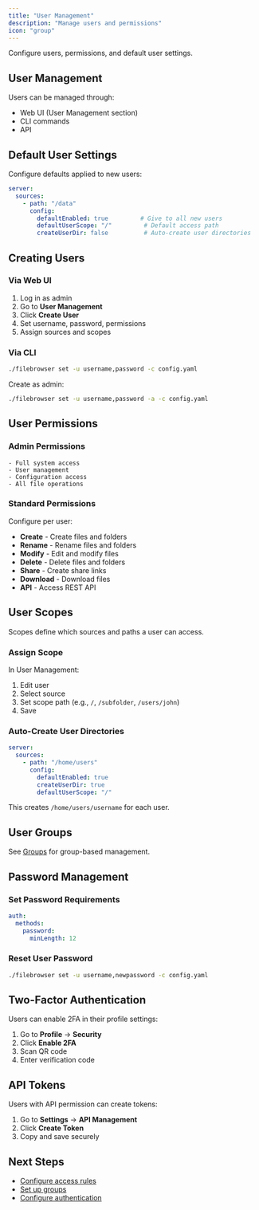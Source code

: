 ```yaml
---
title: "User Management"
description: "Manage users and permissions"
icon: "group"
---
```


Configure users, permissions, and default user settings.

## User Management

Users can be managed through:
- Web UI (User Management section)
- CLI commands
- API

## Default User Settings

Configure defaults applied to new users:

```yaml
server:
  sources:
    - path: "/data"
      config:
        defaultEnabled: true         # Give to all new users
        defaultUserScope: "/"         # Default access path
        createUserDir: false          # Auto-create user directories
```

## Creating Users

### Via Web UI

1. Log in as admin
2. Go to **User Management**
3. Click **Create User**
4. Set username, password, permissions
5. Assign sources and scopes

### Via CLI

```bash
./filebrowser set -u username,password -c config.yaml
```

Create as admin:
```bash
./filebrowser set -u username,password -a -c config.yaml
```

## User Permissions

### Admin Permissions

```
- Full system access
- User management
- Configuration access
- All file operations
```

### Standard Permissions

Configure per user:
- **Create** - Create files and folders
- **Rename** - Rename files and folders
- **Modify** - Edit and modify files
- **Delete** - Delete files and folders
- **Share** - Create share links
- **Download** - Download files
- **API** - Access REST API

## User Scopes

Scopes define which sources and paths a user can access.

### Assign Scope

In User Management:
1. Edit user
2. Select source
3. Set scope path (e.g., `/`, `/subfolder`, `/users/john`)
4. Save

### Auto-Create User Directories

```yaml
server:
  sources:
    - path: "/home/users"
      config:
        defaultEnabled: true
        createUserDir: true
        defaultUserScope: "/"
```

This creates `/home/users/username` for each user.

## User Groups

See [Groups](/docs/access-control/groups/) for group-based management.

## Password Management

### Set Password Requirements

```yaml
auth:
  methods:
    password:
      minLength: 12
```

### Reset User Password

```bash
./filebrowser set -u username,newpassword -c config.yaml
```

## Two-Factor Authentication

Users can enable 2FA in their profile settings:
1. Go to **Profile** → **Security**
2. Click **Enable 2FA**
3. Scan QR code
4. Enter verification code

## API Tokens

Users with API permission can create tokens:
1. Go to **Settings** → **API Management**
2. Click **Create Token**
3. Copy and save securely

## Next Steps

- [Configure access rules](/docs/access-control/rules/)
- [Set up groups](/docs/access-control/groups/)
- [Configure authentication](/docs/configuration/authentication/)

